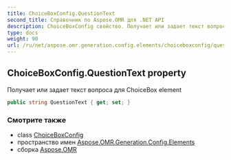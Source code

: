 ```yaml
---
title: ChoiceBoxConfig.QuestionText
second_title: Справочник по Aspose.OMR для .NET API
description: ChoiceBoxConfig свойство. Получает или задает текст вопроса для ChoiceBox element
type: docs
weight: 90
url: /ru/net/aspose.omr.generation.config.elements/choiceboxconfig/questiontext/
---
```

## ChoiceBoxConfig.QuestionText property

Получает или задает текст вопроса для ChoiceBox element

```csharp
public string QuestionText { get; set; }
```

### Смотрите также

* class [ChoiceBoxConfig](../)
* пространство имен [Aspose.OMR.Generation.Config.Elements](../../choiceboxconfig/)
* сборка [Aspose.OMR](../../../)


